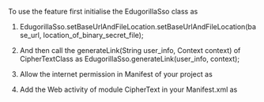To use the feature first initialise the EdugorillaSso class as
            
1. EdugorillaSso.setBaseUrlAndFileLocation.setBaseUrlAndFileLocation(base_url, location_of_binary_secret_file);
        
2. And then call the generateLink(String user_info, Context context) of CipherTextClass as
        EdugorillaSso.generateLink(user_info, context);
        
3. Allow the internet permission in Manifest of your project as <uses-permission android:name="android.permission.INTERNET"/>
        
4. Add the Web activity of module CipherText in your Manifest.xml as <activity android:name="com.edugorilla.ssologin.WebView"/>
